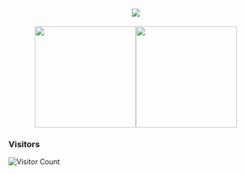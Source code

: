 <h1 align="center">
<img src="https://readme-typing-svg.herokuapp.com?font=ubuntu&color=%23B335F7&size=22&vCenter=true&height=40&lines=Welcome+to+my+home+page+%F0%9F%91%8B;I+guess+you+are+a+hacker+%F0%9F%A4%94;Nice+to+meet+you+%F0%9F%98%9D;Hope+there+is+something+you+need+%F0%9F%8E%81">
</h1>  
<!--
**YGoldking/YGoldking** is a ✨ _special_ ✨ repository because its `README.md` (this file) appears on your GitHub profile.

Here are some ideas to get you started:

- 🔭 I’m currently working on ...
- 🌱 I’m currently learning ...
- 👯 I’m looking to collaborate on ...
- 🤔 I’m looking for help with ...
- 💬 Ask me about ...
- 📫 How to reach me: ...
- 😄 Pronouns: ...
- ⚡ Fun fact: ...
-->


<!--
a Full Stack Developer.  🚀 from China. Involved in a wide range of fields. Love alone C++ & Go & QT.

Development, security, reverse engineering...

My technology stack:

> Linux、Shell、ASM、C/C++、MFC、Qt、Python、Golang、~~PHP~~(Throw away)、JavaScript、Vue、Flutter

Fixed development stack:

- Front end and mobile end: Vue、JavaScript、Flutter+Dart、
- rear end: C/C++、Golang、Python、~~PHP~~
- GUI: Qt5^、~~MFC~~、ImGui
- Bottom layer: C/C++、Qt、Golang
- Security: C/C++、Qt、Golang、Python、
-->



<!--
[![Yang's github stats](https://github-readme-stats.vercel.app/api?username=ygoldking&show_icons=true&theme=dark)](https://github.com/anuraghazra/github-readme-stats) 
![](https://github-readme-stats.vercel.app/api/top-langs/?username=ygoldking&hide_title=false&exclude_repo=ygoldking.github.io&langs_count=10&layout=compact&hide_border=false&bg_color=1a1a1a&text_color=c9cacc&title_color=ffffff")
-->


[comment]: <> (<!--)
<p align="center">
    <img align="center" src="https://github-readme-stats.vercel.app/api?username=ygoldking&show_icons=true&theme=github_dark&locale=es" height="200"/><img align="center" src="https://github-readme-stats.vercel.app/api/top-langs/?username=ygoldking&hide_title=false&exclude_repo=ygoldking.github.io&langs_count=10&layout=compact&hide_border=false&theme=github_dark" height="200" />
</p>

[comment]: <> (-->)


### Visitors
![Visitor Count](https://profile-counter.glitch.me/YGoldking/count.svg)
